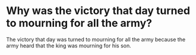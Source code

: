 # Why was the victory that day turned to mourning for all the army?

The victory that day was turned to mourning for all the army because the army heard that the king was mourning for his son.
